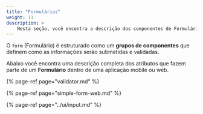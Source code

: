 ```yaml
---
title: "Formulários"
weight: 11
description: >
    Nesta seção, você encontra a descrição dos componentes de Formulário e seus atributos.
---
```


O `form` \(Formulário\) é estruturado como um **grupos de componentes** que definem como as informações serão submetidas e validadas. 

Abaixo você encontra uma descrição completa dos atributos que fazem parte de um **Formulário** dentro de uma aplicação mobile ou web.

{% page-ref page="validator.md" %}

{% page-ref page="simple-form-web.md" %}

{% page-ref page="../ui/input.md" %}